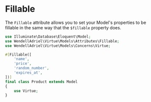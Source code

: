 # Fillable

The `Fillable` attribute allows you to set your Model's properties to be fillable in the same way that the `$fillable` property does.

```php
use Illuminate\Database\Eloquent\Model;
use WendellAdriel\Virtue\Models\Attributes\Fillable;
use WendellAdriel\Virtue\Models\Concerns\Virtue;

#[Fillable([
    'name',
    'price',
    'random_number',
    'expires_at',
])]
final class Product extends Model
{
    use Virtue;
}
```
